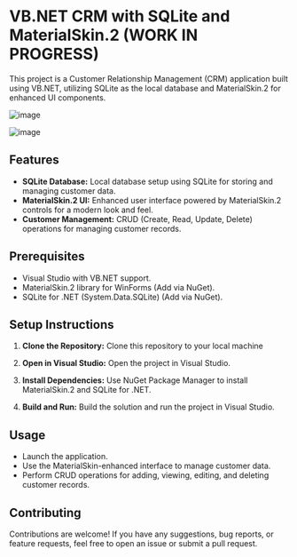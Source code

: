 # VB.NET CRM with SQLite and MaterialSkin.2 (WORK IN PROGRESS)

This project is a Customer Relationship Management (CRM) application built using VB.NET, utilizing SQLite as the local database and MaterialSkin.2 for enhanced UI components.

![image](https://github.com/CCianfloneDev/VBCrm/assets/24930067/420402a8-c271-4625-b196-ad3711ec4a96)

![image](https://github.com/CCianfloneDev/VBCrm/assets/24930067/490fe45a-7968-4ee7-b648-c94f2a489994)


## Features

- **SQLite Database:** Local database setup using SQLite for storing and managing customer data.
- **MaterialSkin.2 UI:** Enhanced user interface powered by MaterialSkin.2 controls for a modern look and feel.
- **Customer Management:** CRUD (Create, Read, Update, Delete) operations for managing customer records.

## Prerequisites

- Visual Studio with VB.NET support.
- MaterialSkin.2 library for WinForms (Add via NuGet).
- SQLite for .NET (System.Data.SQLite) (Add via NuGet).

## Setup Instructions

1. **Clone the Repository:**
   Clone this repository to your local machine

2. **Open in Visual Studio:**
Open the project in Visual Studio.

3. **Install Dependencies:**
Use NuGet Package Manager to install MaterialSkin.2 and SQLite for .NET.

4. **Build and Run:**
Build the solution and run the project in Visual Studio.

## Usage

- Launch the application.
- Use the MaterialSkin-enhanced interface to manage customer data.
- Perform CRUD operations for adding, viewing, editing, and deleting customer records.

## Contributing

Contributions are welcome! If you have any suggestions, bug reports, or feature requests, feel free to open an issue or submit a pull request.


